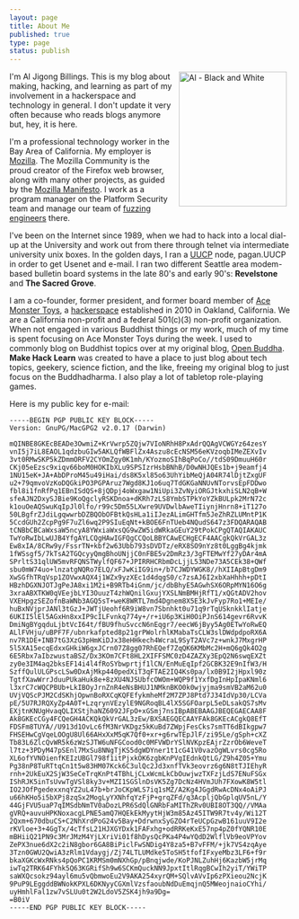 ```yaml
--- 
layout: page
title: About Me
published: true
type: page
status: publish
---
```

<a href="http://www.flickr.com/photos/albill/6304911027/" title="Al - Black and White by albill, on Flickr"><img src="http://farm7.static.flickr.com/6042/6304911027_bee5677759_m.jpg" width="192" height="240" hspace="10" align="right" alt="Al - Black and White"></a>I'm Al Jigong Billings. This is my blog about making, hacking, and learning as part of my involvement in a hackerspace and technology in general. I don't update it very often because who reads blogs anymore but, hey, it is here.

I'm a professional technology worker in the Bay Area of California. My employer is [Mozilla](http://www.mozilla.com). The Mozilla Community is the proud creator of the Firefox web browser, along with many other projects, as guided by the [Mozilla Manifesto](http://www.mozilla.org/about/manifesto.html). I work as a program manager on the Platform Security team and manage our team of [fuzzing engineers](http://en.wikipedia.org/wiki/Fuzz_testing) there.

I've been on the Internet since 1989, when we had to hack into a local dial-up at the University and work out from there through telnet via intermediate university unix boxes. In the golden days, I ran a [UUCP](http://en.wikipedia.org/wiki/UUCP) node, pagan.UUCP in order to get Usenet and e-mail. I ran two different Seattle area modem-based bulletin board systems in the late 80's and early 90's: **Revelstone** and **The Sacred Grove**.

I am a co-founder, former president, and former board member of [Ace Monster Toys](http://acemonstertoys.org), a [hackerspace](http://en.wikipedia.org/wiki/Hackerspace) established in 2010 in Oakland, California. We are a California non-profit and a federal 501(c)(3) non-profit organization. When not engaged in various Buddhist things or my work, much of my time is spent focusing on Ace Monster Toys during the week. I used to commonly blog on Buddhist topics over at my original blog, [Open Buddha](http://www.openbuddha.com). <strong>Make Hack Learn</strong> was created to have a place to just blog about tech topics, geekery, science fiction, and the like, freeing my original blog to just focus on the Buddhadharma. I also play a lot of tabletop role-playing games.

Here is my public key for e-mail:

	-----BEGIN PGP PUBLIC KEY BLOCK-----
	Version: GnuPG/MacGPG2 v2.0.17 (Darwin)
	
	mQINBE8GKEcBEADe3OwmiZ+KrVwrp5ZQjw7VIoNRhH8PxAdrQQAgVCWGYz64zesY
	vnI5j7iL8EAOL1qdzbuGIw5AKLQfWBFlZx4Aszu8cEcNSM56eKVzoqbIMeZEXvIv
	3vt0RMwSKP5kZDmmORFV2CYOmZgy0K1mh/KYozmoSIhBqPoCo//tdS09DmuuH60r
	CKj05eEzsc9xiqv66boM0HOKIbXLu9SPSIzrHsbBNhB/D0wNHJQEs1b+j9eamfj4
	1NU15eK+JA+AbDProM45u49iHai/ds8K5xl85o63UhYibMeQjA04R74lDjtZxgUF
	u2+79qmvoVzKoDQGkiPO3PGPAruz7Wgd8KJ1o6uq7TdGKGaNNUvNTorvsEpFDDwo
	fbl8i1fnRfPq1EBnISdQS+8jQDpj4oWxgaw1NiUpi3ZvNyiORGJtkxhiSLN2qB+W
	sfeAJN2DxySJBie9KoQgclyRSKDnoa+dKRh7zLS8YmbSTPkYoYZkBULpk2MrN72c
	k1ouOeAQSwuKqIpJl0lfo/r99c5Dm55LXwre9UVDwlbAweTIiynjHnrn8+iT127o
	50LBgfrZJdiLgqwwrbDZBQObOFBtkQsHLa1iIJezALimGHTfm5JeZhRZLUMntP1K
	5CcdGUh2ZcpPg9F7uZl6wq2P9SIuEqNt+kBOE6FnTUeb4NQudS647z3FDQARAQAB
	tCNBbCBCaWxsaW5ncyA8YWxiaWxsQG9wZW5idWRkaGEuY29tPokCPgQTAQIAKAUC
	TwYoRwIbLwUJB4YfgAYLCQgHAwIGFQgCCQoLBBYCAwECHgECF4AACgkQkVrGAL3z
	Ew8xIA/8CRw9y/FssrTN+kbf2w63Ubb793sDVDTz/eRX8SO9nYz8t0LggBg4kjmk
	1fWSsgf5/7kTsA2TGQcyyQmgBhoUNjjC0nFBE5v2DmRz3/3gFTEMwYf27yDAr4mA
	SPrltS31qlUW5mvRFQNSTWylfQF67+JPIRRHCRbmDcLjjL53NDe73A5CEk38+QWf
	sbu0mW74uo+lnzatgNQRo7ELQ/xFJwKiIG9in+/b7CJWDYWGK8//hXIIApBtgDm9
	XwSGfhTRqVsp1ZOVwxAQX4j1WZx9yzXEc1d4dqgS0/c7zsAJ6I2xbXaHhhh+pDtI
	HBzhDGXNJOTJgPeJA8xi1M2i+B9RTb4iGnm/jc/dbBhyE5AGwhSX6ORpMYN16O6g
	3xraABXTKW0qVEejbLYI3OuuzT4zhWQnilGxujYXSLNmBMHjRfT1/xQGtADV2hov
	VXEHpgzSEZofnBaWNb3AGQ5sT+weK8WRTL7md4Dgnem8X5E3kJvFyp7Ro1+MEIe/
	huBxNVjprJANl3tGzJ+JWTjUeohf6R9iW8vn7Sbnhkt0u71q9rTqUSknkklIatje
	6UKII5lEl5AGxHn8xxIP9cILFvnkq774y+/r+iU6p3KiH0OiPJnS614gevr6RvvK
	DmiNgBYgqduLjbtVcI64t/fBU9fhuSvccN6nEqgr7/eecW6jByy5Ag0ETwYoRwEQ
	ALlFVHju/uBPF7F/ubnrkafpted8p21grPWolrhlKMabaTsCLW3slDWdpdpoRX6A
	nv7R1DE+INB7tG3XzG3pHmKiDJx38eHHkech4WcraL9SyT2AVc7z+wnkJ7MxgrHP
	5l5XA15ecqEdxxGHkiW6gxJCrn07Z8gg07RhEQef7ZqQK6KMbMc2H+mQ6gQk4O2g
	6E5Rbx7aIbzwustaBSZ/Dx3KOm7CFt8HL2XIFFSMC0zD4ZAZXy3EpQ2N6swqEXZt
	zy0e3IM4aq2bksEF14i4l4fRoSYbwprtjf1lCN/EnMuEqIpf2GCBK32E9nIfW3/H
	SzffQulULGPscLSw0DxAjMkp440pedXiT3qFTAE2IQ4Ks0pa/lx0B9I2jHpxl90z
	TgtfXawWrrJduuPUkaHuk8e+8zXU4NJSUbfcOWOm+WQP9f1YxfDgInHpIpaKNml6
	l3xrC7cWQCPBUb+LkIBOyJrnZnR4eNsBHUJ1NMknBKO0k0wjyjma9smVB2aM62u0
	UVjVQScPJM2CdSKhjOpwnBoRXCqKQFEfykmheMf2M7ZPJ8Ptd7J34IdVp30/LCVa
	pE/5U7RJRQXyZp4A0T+LzqrynVEzylE9NGRoqBL4lX5SGFOarpL5eDLsakQS7sMv
	EXjtnKNUgHvaqQLIXStjhaNZ6092JFpO+xGSmj7nsIBpABEBAAGJBEQEGAECAA8F
	Ak8GKEcCGy4FCQeGH4ACKQkQkVrGAL3zEw/BXSAEGQECAAYFAk8GKEcACgkQ8EfT
	FDSFm8TUYA//U913d1OvLc6fM3NrVKDgz5kKuBd7ZWpjFesCks7smTT6dBIkgpw7
	FHSEHwCgVqeLOOgU8Ul66AHxXxM5qK7Qf0+xr+g6rwTEpJlF/zi95Le/gSph+cXZ
	Tb83L6ZlcQvWR5k6zWzSJTW6uNFGCood0c0MFVWDrYSlNVKpzEAjrZzrOb6WeveT
	l7tz+3PDyM47pSEnl7MxSu8NNgTjKS5dgWDYner1t1cG41V0vazOgWLvrs0cg5Ro
	XL6ofYVNOienfKEIzUBGl798f1itPjxkOK6zgbKnPVgIEdnkQtLG/Z9h4Z05+Ymu
	Pg38nP8TuRTtqCn1t5w83HM07Kck6C3ulQc2Jd3xnfTVk3eovrz6g6N8tTJIEhyR
	rnh+2UkEuX2SjW3SeCeTrqKnPt4TBhLjCLxWcmLkCbOuwjwzTXFzjLdS7ENuFSGx
	IShRJK5inTsUvwTgVSl8ky3v+MZI1SGSlnDsVK5Zg7DcNz4HVmJUh7FXowK8W5tl
	IO2JOfPgedexxnqYZ2uL47b+brJoCKpWLS7iq1sMZ/A2Kg4JGgdRwAcDNx4oAiPJ
	u66hKHo5i5bXPj8zqSx2MogLyYXNhfqYzFjP+grqZFd/q3AcpljQbGplqUV5nL/Y
	44GjFVU5uaP7qIMSdbNmTV0aDozLPR6SdQlGNRbFaMIThZRv0UBI8OT3QQ//VMAa
	gVRQ+auvuHPKNoxacgLPNE5amQ7HQEkEkMyytHjW3m85Az45ITW9R7tv4y/Wi12T
	2Qxm+670dbuCS+C2NhXrdPoG24v5Bay+DdrwnxSyGZO4rTeUCpGzwB161uuV9I2e
	rKVloe+3+4GgTx/4cTfsL21HJXGYDxk1FAFxhg+odRRKeKxE57np4pZ0fYQNR10E
	mBHiiQ21PN9c3MrJMzM4YjLXriVi01f8hDysQcPKa4P4wYQdD2WlflVb9eoVPYov
	ZePX3nue6dX2c2iN8gbor6GA8BiPiclFwSNDig4Y8za5+B7vFFM/+jk7VS4zqAye
	3Tzn0GWU2QwiA3zRlm1Vdaygj/Zj74LTLUMdke5ToSH5tfofIFxyeMbz3LF6+f9r
	bkaXGKcWxRNks4pQoPC1KRMSm0mNXhGp/pBnqjwde/KoPJNLZuhHj6KazbW5jrMq
	iwTq2TRK64FYhk5Q63KGRifSh9w6SCKmQuckNN9JpxtItlRqgBCwIh2yiT/YWiTP
	saWXQcsokz94ayl6mu5vQbmwoEu2V9AKA254xyrQM+SQlvAVvIp6zPXieou2NcjK
	9PuP9LEggddBWNokKPXL6DKNyyCGXmlVzsfaoubNdDuEmqjnQ5MWeojnaioCYhi/
	uyHmhlFal1zw7vSLUu0t2W2LdoV5ZSK4jh9a9Dg=
	=B0iV
	-----END PGP PUBLIC KEY BLOCK-----
